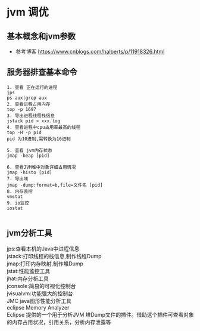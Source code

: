 # jvm 调优
## 基本概念和jvm参数
- 参考博客
https://www.cnblogs.com/halberts/p/11918326.html

## 服务器排查基本命令
```shell
1. 查看 正在运行的进程
jps
ps aux|grep aux
2. 查看进程占用内存
top -p 1697
3. 导出进程线程栈信息
jstack pid > xxx.log
4. 查看进程中cpu占用率最高的线程
top -H -p pid
pid 为10进制,需转换为16进制

5. 查看 jvm内存状态
jmap -heap [pid]

6. 查看JVM堆中对象详细占用情况
jmap -histo [pid]
7. 导出堆
jmap -dump:format=b,file=文件名 [pid]
8. 内存监控
vmstat 
9. io监控
iostat


```

## jvm分析工具

jps:查看本机的Java中进程信息  
jstack:打印线程的栈信息,制作线程Dump  
jmap:打印内存映射,制作堆Dump  
jstat:性能监控工具  
jhat:内存分析工具  
jconsole:简易的可视化控制台    
jvisualvm:功能强大的控制台  
JMC java图形性能分析工具       
eclipse Memory Analyzer  
Eclipse 提供的一个用于分析JVM 堆Dump文件的插件。借助这个插件可查看对象的内存占用状况，引用关系，分析内存泄露等

